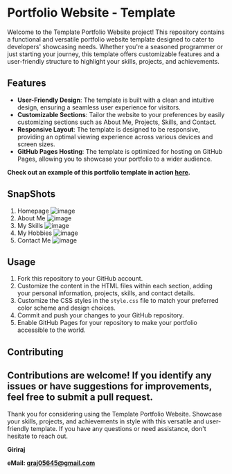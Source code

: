 # Portfolio Website - Template

Welcome to the Template Portfolio Website project! This repository contains a functional and versatile portfolio website template designed to cater to developers' showcasing needs. Whether you're a seasoned programmer or just starting your journey, this template offers customizable features and a user-friendly structure to highlight your skills, projects, and achievements.

## Features

- **User-Friendly Design**: The template is built with a clean and intuitive design, ensuring a seamless user experience for visitors.
- **Customizable Sections**: Tailor the website to your preferences by easily customizing sections such as About Me, Projects, Skills, and Contact.
- **Responsive Layout**: The template is designed to be responsive, providing an optimal viewing experience across various devices and screen sizes.
- **GitHub Pages Hosting**: The template is optimized for hosting on GitHub Pages, allowing you to showcase your portfolio to a wider audience.

**Check out an example of this portfolio template in action [here](https://giriraj191.github.io/My-Portfolio/).**

## SnapShots

1. Homepage
   ![image](https://github.com/giriraj191/My-Portfolio/assets/97018483/92c04e27-7e1a-468d-88cf-2655283a474d)
2. About Me
   ![image](https://github.com/giriraj191/My-Portfolio/assets/97018483/010787e5-9194-413a-88f9-fd393920a32d)
3. My Skills
   ![image](https://github.com/giriraj191/My-Portfolio/assets/97018483/29aeedc7-2fa7-4376-b580-1d771dbe0ed1)
4. My Hobbies
   ![image](https://github.com/giriraj191/My-Portfolio/assets/97018483/79aa7299-b3a4-4e70-a0cb-6e7cda1aad1e)
5. Contact Me
   ![image](https://github.com/giriraj191/My-Portfolio/assets/97018483/cf23aa81-7fc1-4b16-8c14-268af4146900)


## Usage

1. Fork this repository to your GitHub account.
2. Customize the content in the HTML files within each section, adding your personal information, projects, skills, and contact details.
3. Customize the CSS styles in the `style.css` file to match your preferred color scheme and design choices.
4. Commit and push your changes to your GitHub repository.
5. Enable GitHub Pages for your repository to make your portfolio accessible to the world.

## Contributing

Contributions are welcome! If you identify any issues or have suggestions for improvements, feel free to submit a pull request.
---

Thank you for considering using the Template Portfolio Website. Showcase your skills, projects, and achievements in style with this versatile and user-friendly template. If you have any questions or need assistance, don't hesitate to reach out.

**Giriraj**

**eMail: graj05645@gmail.com**
